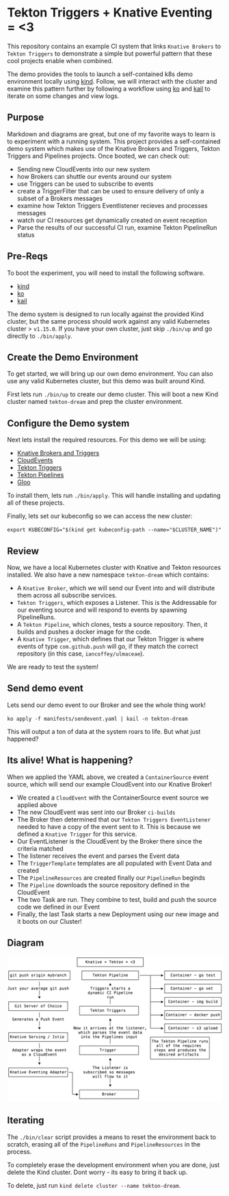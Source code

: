 # Tekton Triggers + Knative Eventing = <3

This repository contains an example CI system that links `Knative Brokers` to `Tekton Triggers` to demonstrate a simple but powerful pattern that these cool projects enable when combined.

The demo provides the tools to launch a self-contained k8s demo environment locally using [kind](https://github.com/kubernetes-sigs/kind#installation-and-usage). Follow, we will interact with the cluster and examine this pattern further by following a workflow using [ko](https://github.com/google/ko#installation) and [kail](https://github.com/boz/kail#installing) to iterate on some changes and view logs.

## Purpose

Markdown and diagrams are great, but one of my favorite ways to learn is to experiment with a running system. This project provides a self-contained demo system which makes use of the Knative Brokers and Triggers, Tekton Triggers and Pipelines projects. Once booted, we can check out:

- Sending new CloudEvents into our new system
- how Brokers can shuttle our events around our system
- use Triggers can be used to subscribe to events
- create a TriggerFilter that can be used to ensure delivery of only a subset of a Brokers messages
- examine how Tekton Triggers Eventlistener recieves and processes messages
- watch our CI resources get dynamically created on event reception
- Parse the results of our successful CI run, examine Tekton PipelineRun status

## Pre-Reqs

To boot the experiment, you will need to install the following software.

- [kind](https://github.com/kubernetes-sigs/kind#installation-and-usage)
- [ko](https://github.com/google/ko#installation)
- [kail](https://github.com/boz/kail#installing)

The demo system is designed to run locally against the provided Kind cluster, but the same process should work against any valid Kubernetes cluster > `v1.15.0`. If you have your own cluster, just skip `./bin/up` and go directly to `./bin/apply`.

## Create the Demo Environment

To get started, we will bring up our own demo environment. You can also use any valid Kubernetes cluster, but this demo was built around Kind.

First lets run `./bin/up` to create our demo cluster. This will boot a new Kind cluster named `tekton-dream` and prep the cluster environment.

## Configure the Demo system

Next lets install the required resources. For this demo we will be using:

- [Knative Brokers and Triggers](https://github.com/knative/docs/blob/master/docs/eventing/broker-trigger.md)
- [CloudEvents](https://github.com/cloudevents/spec/blob/master/spec.md)
- [Tekton Triggers](https://github.com/tektoncd/triggers/blob/master/docs/README.md)
- [Tekton Pipelines](https://github.com/tektoncd/pipeline/blob/master/docs/pipelines.md)
- [Gloo](https://docs.solo.io/gloo/latest/installation/knative)

To install them, lets run `./bin/apply`. This will handle installing and updating all of these projects.

Finally, lets set our kubeconfig so we can access the new cluster:

`export KUBECONFIG="$(kind get kubeconfig-path --name="$CLUSTER_NAME")"`

## Review

Now, we have a local Kubernetes cluster with Knative and Tekton resources installed. We also have a new namespace `tekton-dream` which contains:

- A `Knative Broker`, which we will send our Event into and will distribute them across all subscribe services.
- `Tekton Triggers`, which exposes a Listener. This is the Addressable for our eventing source and will respond to events by spawning PipelineRuns.
- A `Tekton Pipeline`, which clones, tests a source repository. Then, it builds and pushes a docker image for the code.
- A `Knative Trigger`, which defines that our Tekton Trigger is where events of type `com.github.push` will go, if they match the correct repository (in this case, `iancoffey/ulmaceae`).

We are ready to test the system!

## Send demo event

Lets send our demo event to our Broker and see the whole thing work!

`ko apply -f manifests/sendevent.yaml | kail -n tekton-dream`

This will output a ton of data at the system roars to life. But what just happened?

## Its alive! What is happening?

When we applied the YAML above, we created a `ContainerSource` event source, which will send our example CloudEvent into our Knative Broker!

- We created a `CloudEvent` with the ContainerSource event source we applied above
- The new CloudEvent was sent into our Broker `ci-builds`
- The Broker then determined that our `Tekton Triggers EventListener` needed to have a copy of the event sent to it. This is because we defined a `Knative Trigger` for this service.
- Our EventListener is the CloudEvent by the Broker there since the criteria matched
- The listener receives the event and parses the Event data
- The `TriggerTemplate` templates are all populated with Event Data and created
- The `PipelineResources` are created finally our `PipelineRun` beginds
- The `Pipeline` downloads the source repository defined in the CloudEvent
- The two Task are run. They combine to test, build and push the source code we defined in our Event
- Finally, the last Task starts a new Deployment using our new image and it boots on our Cluster!

## Diagram

![Broker Tekton Diagram](/images/diagram.png)

## Iterating

The `./bin/clear` script provides a means to reset the environment back to scratch, erasing all of the `PipelineRuns` and `PipelineResources` in the process.

To completely erase the development environment when you are done, just delete the Kind cluster. Dont worry - its easy to bring it back up.

To delete, just run `kind delete cluster --name tekton-dream`.
